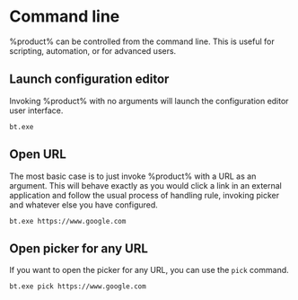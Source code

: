 # Command line

%product% can be controlled from the command line. This is useful for scripting, automation, or for advanced users.

## Launch configuration editor

Invoking %product% with no arguments will launch the configuration editor user interface.

```shell
bt.exe
```

## Open URL

The most basic case is to just invoke %product% with a URL as an argument. This will behave exactly as you would click a link in an external application and follow the usual process of handling rule, invoking picker and whatever else you have configured.

```shell
bt.exe https://www.google.com
```

## Open picker for any URL

If you want to open the picker for any URL, you can use the `pick` command.

```shell
bt.exe pick https://www.google.com
```
